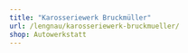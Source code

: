 ```yaml
---
title: "Karosseriewerk Bruckmüller"
url: /lengnau/karosseriewerk-bruckmueller/
shop: Autowerkstatt
---
```

